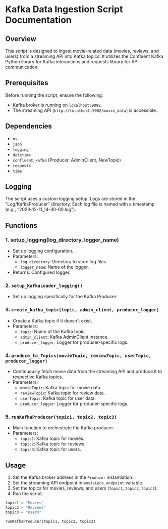 # Kafka Data Ingestion Script Documentation

## Overview

This script is designed to ingest movie-related data (movies, reviews, and users) from a streaming API into Kafka topics. It utilizes the Confluent Kafka Python library for Kafka interactions and requests library for API communication.

## Prerequisites

Before running the script, ensure the following:

- Kafka broker is running on `localhost:9092`.
- The streaming API (`http://localhost:5002/movie_data`) is accessible.

## Dependencies

- `os`
- `json`
- `logging`
- `datetime`
- `confluent_kafka` (Producer, AdminClient, NewTopic)
- `requests`
- `time`

## Logging

The script uses a custom logging setup. Logs are stored in the "Log/KafkaProducer" directory. Each log file is named with a timestamp (e.g., "2023-12-11_14-30-00.log").

## Functions

### 1. setup_logging(log_directory, logger_name)

   - Set up logging configuration.
   - Parameters:
     - `log_directory`: Directory to store log files.
     - `logger_name`: Name of the logger.
   - Returns: Configured logger.

### 2. `setup_KafkaLoader_logging()`

   - Set up logging specifically for the Kafka Producer.

### 3. `create_kafka_topic(topic, admin_client, producer_logger)`

   - Create a Kafka topic if it doesn't exist.
   - Parameters:
     - `topic`: Name of the Kafka topic.
     - `admin_client`: Kafka AdminClient instance.
     - `producer_logger`: Logger for producer-specific logs.

### 4. `produce_to_Topics(movieTopic, reviewTopic, userTopic, producer_logger)`

   - Continuously fetch movie data from the streaming API and produce it to respective Kafka topics.
   - Parameters:
     - `movieTopic`: Kafka topic for movie data.
     - `reviewTopic`: Kafka topic for review data.
     - `userTopic`: Kafka topic for user data.
     - `producer_logger`: Logger for producer-specific logs.

### 5. `runKafkaProducer(topic1, topic2, topic3)`

   - Main function to orchestrate the Kafka producer.
   - Parameters:
     - `topic1`: Kafka topic for movies.
     - `topic2`: Kafka topic for reviews.
     - `topic3`: Kafka topic for users.

## Usage

1. Set the Kafka broker address in the `Producer` instantiation.
2. Set the streaming API endpoint in `movieLens_endpoint` variable.
3. Set the topics for movies, reviews, and users (`topic1`, `topic2`, `topic3`).
4. Run the script.

```python
topic1 = "Movies"
topic2 = "Reviews"
topic3 = "Users"

runKafkaProducer(topic1, topic2, topic3)
